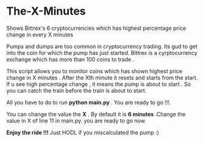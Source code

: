 # The-X-Minutes
Shows Bittrex's 6 cryptocurrencies which has highest percentage price change  in every X minutes

Pumps and dumps are too common in cryptocurrency trading. Its gud to get into the coin for which the pump has just started. 
Bittrex is a cyrptocurrency exchange which has more than 100 coins to trade . 

This script allows you to monitor coins which has shown highest price change in X minutes . After the Xth minute it resets and starts from the start. If u see high percentage change , it means the pump is about to start . So you can catch the train before the train is about to start.

All you have to do to run <strong> python main.py </strong> . You are ready to go !!!.

You can change the value the <strong>X</strong> . By default it is <strong>6 minutes</strong> .Change the value in X of line 11 in main.py. you are ready to go now.

<strong> Enjoy the ride !!! </strong>
Just HODL if you miscalculated the pump :)
